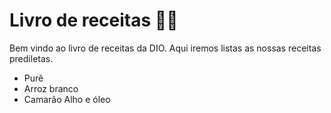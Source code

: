 # Livro de receitas :man_cook:

Bem vindo ao livro de receitas da DIO. Aqui iremos listas as nossas receitas prediletas.

- Purê
- Arroz branco
- Camarão Alho e óleo

